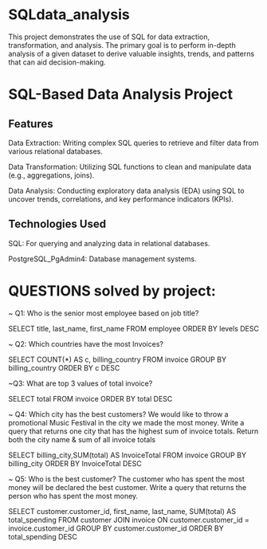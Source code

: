 # SQLdata_analysis
This project demonstrates the use of SQL for data extraction, transformation, and analysis. The primary goal is to perform in-depth analysis of a given dataset to derive valuable insights, trends, and patterns that can aid decision-making.
# SQL-Based Data Analysis Project
## Features
Data Extraction: Writing complex SQL queries to retrieve and filter data from various relational databases.

Data Transformation: Utilizing SQL functions to clean and manipulate data (e.g., aggregations, joins).

Data Analysis: Conducting exploratory data analysis (EDA) using SQL to uncover trends, correlations, and key performance indicators (KPIs).

## Technologies Used
SQL: For querying and analyzing data in relational databases.

PostgreSQL_PgAdmin4: Database management systems.
# QUESTIONS solved by project:

~ Q1: Who is the senior most employee based on job title? 


SELECT title, last_name, first_name 
FROM employee
ORDER BY levels DESC

~ Q2: Which countries have the most Invoices? 


SELECT COUNT(*) AS c, billing_country 
FROM invoice
GROUP BY billing_country
ORDER BY c DESC

~Q3: What are top 3 values of total invoice? 



SELECT total 
FROM invoice
ORDER BY total DESC

~ Q4: Which city has the best customers? We would like to throw a promotional Music Festival in the city we made the most money. 
Write a query that returns one city that has the highest sum of invoice totals. 
Return both the city name & sum of all invoice totals 


SELECT billing_city,SUM(total) AS InvoiceTotal
FROM invoice
GROUP BY billing_city
ORDER BY InvoiceTotal DESC

~ Q5: Who is the best customer? The customer who has spent the most money will be declared the best customer.
Write a query that returns the person who has spent the most money.


SELECT customer.customer_id, first_name, last_name, SUM(total) AS total_spending
FROM customer
JOIN invoice ON customer.customer_id = invoice.customer_id
GROUP BY customer.customer_id
ORDER BY total_spending DESC






